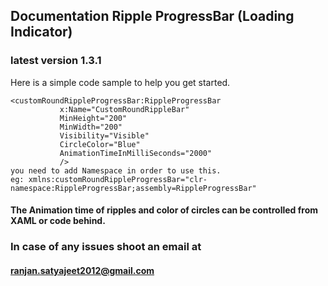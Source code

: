 ﻿## Documentation Ripple ProgressBar (Loading Indicator)

### latest version 1.3.1

Here is a simple code sample to help you get started.
 ```
 <customRoundRippleProgressBar:RippleProgressBar
            x:Name="CustomRoundRippleBar"
            MinHeight="200"
            MinWidth="200"
            Visibility="Visible"
            CircleColor="Blue"
            AnimationTimeInMilliSeconds="2000"
            />
you need to add Namespace in order to use this.
eg: xmlns:customRoundRippleProgressBar="clr-namespace:RippleProgressBar;assembly=RippleProgressBar"
```

#### The Animation time of ripples and color of circles can be controlled from XAML or code behind.

### In case of any issues shoot an email at 
#### ranjan.satyajeet2012@gmail.com